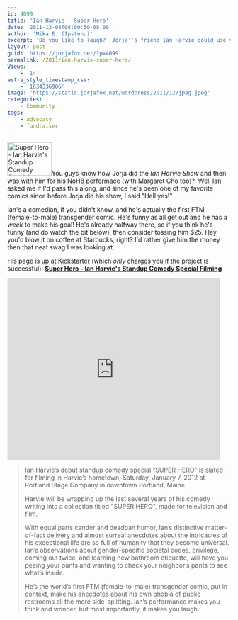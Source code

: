 ```yaml
---
id: 4099
title: 'Ian Harvie — Super Hero'
date: '2011-12-08T08:00:59-08:00'
author: 'Mika E. (Ipstenu)'
excerpt: 'Do you like to laugh?  Jorja''s friend Ian Harvie could use your help making more people laugh.'
layout: post
guid: 'https://jorjafox.net/?p=4099'
permalink: /2011/ian-harvie-super-hero/
Views:
    - '14'
astra_style_timestamp_css:
    - '1634336906'
image: 'https://static.jorjafox.net/wordpress/2011/12/jpeg.jpeg'
categories:
    - Community
tags:
    - advocacy
    - fundraiser
---
```


<img src="//static.jorjafox.net/wordpress/2011/12/jpeg-186x140.jpeg" alt="Super Hero - Ian Harvie&#039;s Standup Comedy Special Filming" title="Super Hero - Ian Harvie&#039;s Standup Comedy Special Filming" width="100" height="75" class="alignleft size-thumbnail wp-image-4100" />You guys know how Jorja did the <em>Ian Harvie Show</em> and then was with him for his NoH8 performace (with Margaret Cho too)?  Well Ian asked me if I'd pass this along, and since he's been one of my favorite comics since before Jorja did his show, I said "Hell yes!"

Ian's a comedian, if you didn't know, and he's actually the first FTM (female-to-male) transgender comic.     He's funny as all get out and he has a <em>week</em> to make his goal!  He's already halfway there, so if you think he's funny (and do watch the bit below), then consider tossing him $25. Hey, you'd blow it on coffee at Starbucks, right?  I'd rather give him the money then that neat swag I was looking at.

His page is up at Kickstarter (which <em>only</em> charges you if the project is successful): **<a href="http://www.kickstarter.com/projects/ianharvie/super-hero-ian-harvies-standup-comedy-special-film">Super Hero - Ian Harvie's Standup Comedy Special Filming</a>**

<iframe frameborder="0" height="410px" src="http://www.kickstarter.com/projects/ianharvie/super-hero-ian-harvies-standup-comedy-special-film/widget/video.html" width="480px"></iframe>

<blockquote>Ian Harvie’s debut standup comedy special “SUPER HERO” is slated for filming in Harvie’s hometown, Saturday, January 7, 2012 at Portland Stage Company in downtown Portland, Maine.

Harvie will be wrapping up the last several years of his comedy writing into a collection titled "SUPER HERO", made for television and film.

With equal parts candor and deadpan humor, Ian’s distinctive matter-of-fact delivery and almost surreal anecdotes about the intricacies of his exceptional life are so full of humanity that they become universal. Ian’s observations about gender-specific societal codes, privilege, coming out twice, and learning new bathroom etiquette, will have you peeing your pants and wanting to check your neighbor’s pants to see what’s inside.

He’s the world’s first FTM (female-to-male) transgender comic, put in context, make his anecdotes about his own phobia of public restrooms all the more side-splitting. Ian’s performance makes you think and wonder, but most importantly, it makes you laugh.</blockquote>
